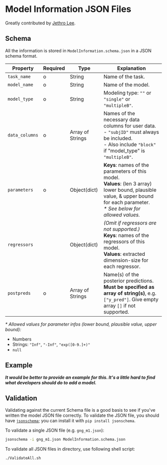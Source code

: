 # Model Information JSON Files

Greatly contributed by [Jethro Lee][jethro-lee].

[jethro-lee]: https://github.com/dlemfh

## Schema

All the information is stored in `ModelInformation.schema.json` in a JSON schema
format.


| Property       | Required | Type             | Explanation
|----------------|----------|------------------|-------------------------------|
| `task_name`    | o        | String           | Name of the task.
| `model_name`   | o        | String           | Name of the model.
| `model_type`   | o        | String           | Modeling type: `""` or `"single"` or `"multipleB"`.
| `data_columns` | o        | Array of Strings | Names of the necessary data columns for user data.</br> - `"subjID"` must always be included.</br> - Also include `"block"` if "model_type" is `"multipleB"`.
| `parameters`   | o        | Object(dict)     | **Keys**: names of the parameters of this model.</br> **Values**: (len 3 array) lower bound, plausible value, & upper bound for each parameter.</br> *\* See below for allowed values.*
| `regressors`   |          | Object(dict)     | *(Omit if regressors are not supported.)*</br> **Keys**: names of the regressors of this model.</br> **Values**: extracted dimension-size for each regressor.
| `postpreds`    | o        | Array of Strings | Name(s) of the posterior predictions. **Must be specified as array of string(s)**, e.g. `["y_pred"]`. Give empty array `[]` if not supported.

*\* Allowed values for parameter infos (lower bound, plausible value, upper bound):*
- Numbers
- Strings: `"Inf"`, `"-Inf"`, `"exp([0-9.]+)"`
- `null`

## Example

***It would be better to provide an example for this. It's a little hard to find
what developers should do to add a model.***

## Validation

Validating against the current Schema file is a good basis to see if you've
written the model JSON file correctly.
To validate the JSON file, you should have [`jsonschema`][jsonschema]; you can
install it with `pip install jsonschema`.

[jsonschema]: https://github.com/Julian/jsonschema

To validate a single JSON file (e.g. `gng_m1.json`):

```sh
jsonschema -i gng_m1.json ModelInformation.schema.json
```

To validate all JSON files in directory, use following shell script:

```sh
./ValidateAll.sh
```
